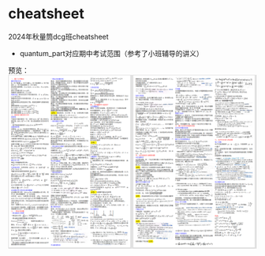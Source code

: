 # cheatsheet

2024年秋量筒dcg班cheatsheet

- quantum_part对应期中考试范围（参考了小班辅导的讲义）

预览：![1730967637296](image/README/1730967637296.png)
